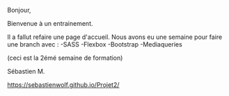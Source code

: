 Bonjour,

Bienvenue à un entrainement.

Il a fallut refaire une page d'accueil.
Nous avons eu une semaine pour faire une branch avec :
-SASS
-Flexbox
-Bootstrap
-Mediaqueries

(ceci est la 2émé semaine de formation)

Sébastien M.


https://sebastienwolf.github.io/Projet2/
